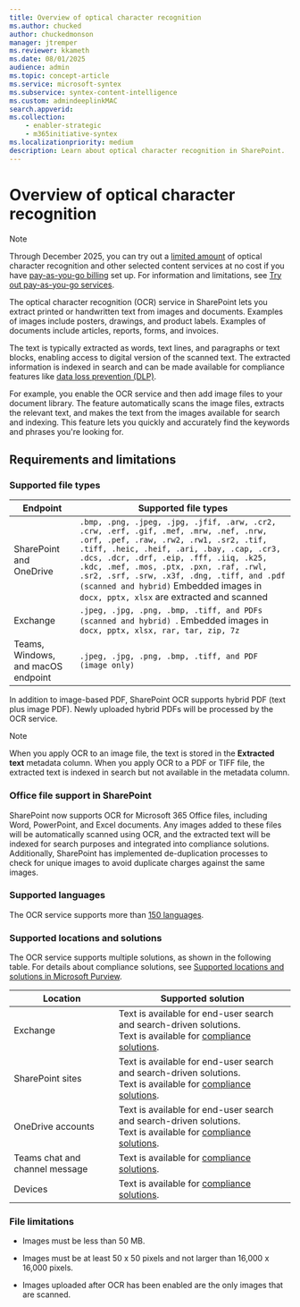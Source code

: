 ```yaml
---
title: Overview of optical character recognition
ms.author: chucked
author: chuckedmonson
manager: jtremper
ms.reviewer: kkameth
ms.date: 08/01/2025
audience: admin
ms.topic: concept-article
ms.service: microsoft-syntex
ms.subservice: syntex-content-intelligence
ms.custom: admindeeplinkMAC
search.appverid: 
ms.collection: 
    - enabler-strategic
    - m365initiative-syntex
ms.localizationpriority: medium
description: Learn about optical character recognition in SharePoint.
---
```


# Overview of optical character recognition

> [!NOTE]
> Through December 2025, you can try out a [limited amount](promo-syntex.md#included-monthly-capacity) of optical character recognition and other selected content services at no cost if you have [pay-as-you-go billing](syntex-azure-billing.md) set up. For information and limitations, see [Try out pay-as-you-go services](promo-syntex.md).

The optical character recognition (OCR) service in SharePoint lets you extract printed or handwritten text from images and documents. Examples of images include posters, drawings, and product labels. Examples of documents include articles, reports, forms, and invoices.

The text is typically extracted as words, text lines, and paragraphs or text blocks, enabling access to digital version of the scanned text. The extracted information is indexed in search and can be made available for compliance features like [data loss prevention (DLP)](../compliance/dlp-learn-about-dlp.md).

For example, you enable the OCR service and then add image files to your document library. The feature automatically scans the image files, extracts the relevant text, and makes the text from the images available for search and indexing. This feature lets you quickly and accurately find the keywords and phrases you're looking for.

## Requirements and limitations

### Supported file types

|Endpoint  |Supported file types  |
|---------|---------|
|SharePoint and OneDrive     |`.bmp, .png, .jpeg, .jpg, .jfif, .arw, .cr2, .crw, .erf, .gif, .mef, .mrw, .nef, .nrw, .orf, .pef, .raw, .rw2, .rw1, .sr2, .tif, .tiff, .heic, .heif, .ari, .bay, .cap, .cr3, .dcs, .dcr, .drf, .eip, .fff, .iiq, .k25, .kdc, .mef, .mos, .ptx, .pxn, .raf, .rwl, .sr2, .srf, .srw, .x3f, .dng, .tiff, and .pdf (scanned and hybrid)`  Embedded images in ` docx, pptx, xlsx ` are extracted and scanned |
|Exchange     |`.jpeg, .jpg, .png, .bmp, .tiff, and PDFs (scanned and hybrid) `. Embedded images in `docx, pptx, xlsx, rar, tar, zip, 7z`|
|Teams, Windows, and macOS endpoint     |`.jpeg, .jpg, .png, .bmp, .tiff, and PDF (image only)` |

In addition to image-based PDF, SharePoint OCR supports hybrid PDF (text plus image PDF). Newly uploaded hybrid PDFs will be processed by the OCR service.

> [!NOTE]
> When you apply OCR to an image file, the text is stored in the **Extracted text** metadata column. When you apply OCR to a PDF or TIFF file, the extracted text is indexed in search but not available in the metadata column.
>

### Office file support in SharePoint
SharePoint now supports OCR for Microsoft 365 Office files, including Word, PowerPoint, and Excel documents. Any images added to these files will be automatically scanned using OCR, and the extracted text will be indexed for search purposes and integrated into compliance solutions. Additionally, SharePoint has implemented de-duplication processes to check for unique images to avoid duplicate charges against the same images.

### Supported languages

The OCR service supports more than [150 languages](/azure/cognitive-services/language-support).

### Supported locations and solutions

The OCR service supports multiple solutions, as shown in the following table. For details about compliance solutions, see [Supported locations and solutions in Microsoft Purview](/purview/ocr-learn-about#supported-locations-and-solutions).

|Location    |Supported solution  |
|---------|---------|
|Exchange           |Text is available for end-user search and search-driven solutions.<br>Text is available for [compliance solutions](/purview/ocr-learn-about#supported-locations-and-solutions). |
|SharePoint sites   |Text is available for end-user search and search-driven solutions.<br>Text is available for [compliance solutions](/en-us/purview/ocr-learn-about#supported-locations-and-solutions). |
|OneDrive accounts  |Text is available for end-user search and search-driven solutions.<br>Text is available for [compliance solutions](/purview/ocr-learn-about#supported-locations-and-solutions). |
|Teams chat and channel message  |Text is available for [compliance solutions](/purview/ocr-learn-about#supported-locations-and-solutions). |
|Devices            | Text is available for [compliance solutions](/purview/ocr-learn-about#supported-locations-and-solutions).    |

### File limitations

- Images must be less than 50 MB.

- Images must be at least 50 x 50 pixels and not larger than 16,000 x 16,000 pixels.

- Images uploaded after OCR has been enabled are the only images that are scanned.

